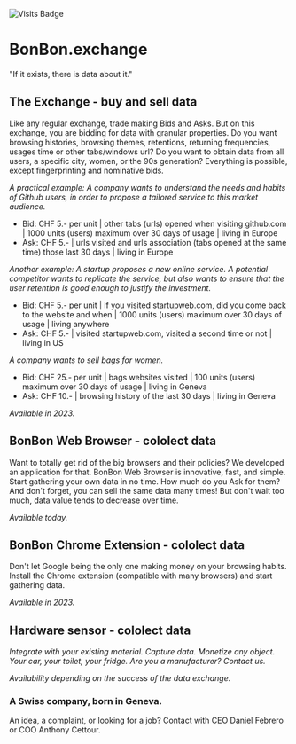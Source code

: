 ![Visits Badge](https://badges.pufler.dev/visits/BonBon-exchange/.github)

# BonBon.exchange

"If it exists, there is data about it."

## The Exchange - buy and sell data

Like any regular exchange, trade making Bids and Asks. But on this exchange, you are bidding for data with granular properties. Do you want browsing histories, browsing themes, retentions, returning frequencies, usages time or other tabs/windows url? Do you want to obtain data from all users, a specific city, women, or the 90s generation?
Everything is possible, except fingerprinting and nominative bids.

_A practical example:_
_A company wants to understand the needs and habits of Github users, in order to propose a tailored service to this market audience._
- Bid: CHF 5.- per unit | other tabs (urls) opened when visiting github.com | 1000 units (users) maximum over 30 days of usage | living in Europe
- Ask: CHF 5.- | urls visited and urls association (tabs opened at the same time) those last 30 days | living in Europe



_Another example:_
_A startup proposes a new online service. A potential competitor wants to replicate the service, but also wants to ensure that the user retention is good enough to justify the investment._
- Bid: CHF 5.- per unit | if you visited startupweb.com, did you come back to the website and when | 1000 units (users) maximum over 30 days of usage | living anywhere
- Ask: CHF 5.- | visited startupweb.com, visited a second time or not | living in US



_A company wants to sell bags for women._
- Bid: CHF 25.- per unit | bags websites visited | 100 units (users) maximum over 30 days of usage | living in Geneva
- Ask: CHF 10.- | browsing history of the last 30 days | living in Geneva

_Available in 2023._

## BonBon Web Browser - cololect data

Want to totally get rid of the big browsers and their policies? We developed an application for that. BonBon Web Browser is innovative, fast, and simple. Start gathering your own data in no time. How much do you Ask for them? And don't forget, you can sell the same data many times! But don't wait too much, data value tends to decrease over time.

_Available today._

## BonBon Chrome Extension - cololect data

Don't let Google being the only one making money on your browsing habits. Install the Chrome extension (compatible with many browsers) and start gathering data.

_Available in 2023._

## Hardware sensor - cololect data

_Integrate with your existing material. Capture data. Monetize any object. Your car, your toilet, your fridge. Are you a manufacturer? Contact us._

_Availability depending on the success of the data exchange._



### A Swiss company, born in Geneva.

An idea, a complaint, or looking for a job? Contact with CEO Daniel Febrero or COO Anthony Cettour. 

